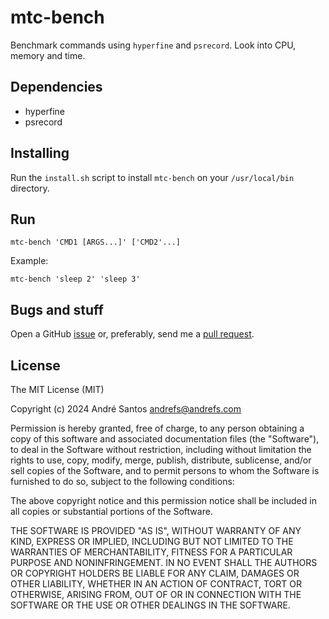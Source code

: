 # mtc-bench

Benchmark commands using `hyperfine` and `psrecord`. Look into CPU, memory and time.

## Dependencies

- hyperfine
- psrecord

## Installing

Run the `install.sh` script to install `mtc-bench` on your `/usr/local/bin` directory.

## Run

```
mtc-bench 'CMD1 [ARGS...]' ['CMD2'...]
```

Example:

```
mtc-bench 'sleep 2' 'sleep 3'
```

## Bugs and stuff

Open a GitHub [issue](https://github.com/andrefs/mtc-bench/issues) or, preferably, send me a [pull request](https://github.com/andrefs/mtc-bench/pulls).

## License

The MIT License (MIT)

Copyright (c) 2024 André Santos andrefs@andrefs.com

Permission is hereby granted, free of charge, to any person obtaining a copy of this software and associated documentation files (the "Software"), to deal in the Software without restriction, including without limitation the rights to use, copy, modify, merge, publish, distribute, sublicense, and/or sell copies of the Software, and to permit persons to whom the Software is furnished to do so, subject to the following conditions:

The above copyright notice and this permission notice shall be included in all copies or substantial portions of the Software.

THE SOFTWARE IS PROVIDED "AS IS", WITHOUT WARRANTY OF ANY KIND, EXPRESS OR IMPLIED, INCLUDING BUT NOT LIMITED TO THE WARRANTIES OF MERCHANTABILITY, FITNESS FOR A PARTICULAR PURPOSE AND NONINFRINGEMENT. IN NO EVENT SHALL THE AUTHORS OR COPYRIGHT HOLDERS BE LIABLE FOR ANY CLAIM, DAMAGES OR OTHER LIABILITY, WHETHER IN AN ACTION OF CONTRACT, TORT OR OTHERWISE, ARISING FROM, OUT OF OR IN CONNECTION WITH THE SOFTWARE OR THE USE OR OTHER DEALINGS IN THE SOFTWARE.
